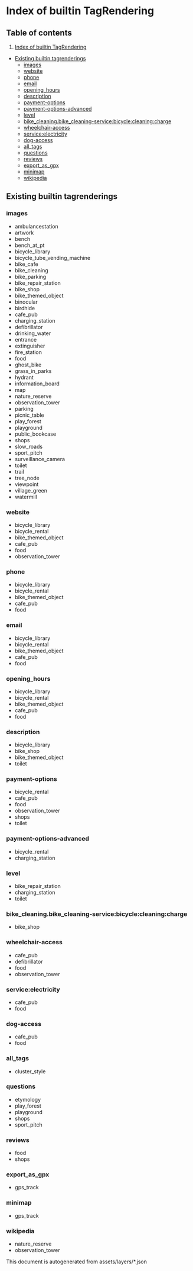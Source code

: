 

 Index of builtin TagRendering 
===============================



## Table of contents

1. [Index of builtin TagRendering](#index-of-builtin-tagrendering)
  - [Existing builtin tagrenderings](#existing-builtin-tagrenderings)
    + [images](#images)
    + [website](#website)
    + [phone](#phone)
    + [email](#email)
    + [opening_hours](#opening_hours)
    + [description](#description)
    + [payment-options](#payment-options)
    + [payment-options-advanced](#payment-options-advanced)
    + [level](#level)
    + [bike_cleaning.bike_cleaning-service:bicycle:cleaning:charge](#bike_cleaningbike_cleaning-service:bicycle:cleaning:charge)
    + [wheelchair-access](#wheelchair-access)
    + [service:electricity](#serviceelectricity)
    + [dog-access](#dog-access)
    + [all_tags](#all_tags)
    + [questions](#questions)
    + [reviews](#reviews)
    + [export_as_gpx](#export_as_gpx)
    + [minimap](#minimap)
    + [wikipedia](#wikipedia)





 Existing builtin tagrenderings 
--------------------------------





### images 





  - ambulancestation
  - artwork
  - bench
  - bench_at_pt
  - bicycle_library
  - bicycle_tube_vending_machine
  - bike_cafe
  - bike_cleaning
  - bike_parking
  - bike_repair_station
  - bike_shop
  - bike_themed_object
  - binocular
  - birdhide
  - cafe_pub
  - charging_station
  - defibrillator
  - drinking_water
  - entrance
  - extinguisher
  - fire_station
  - food
  - ghost_bike
  - grass_in_parks
  - hydrant
  - information_board
  - map
  - nature_reserve
  - observation_tower
  - parking
  - picnic_table
  - play_forest
  - playground
  - public_bookcase
  - shops
  - slow_roads
  - sport_pitch
  - surveillance_camera
  - toilet
  - trail
  - tree_node
  - viewpoint
  - village_green
  - watermill




### website 





  - bicycle_library
  - bicycle_rental
  - bike_themed_object
  - cafe_pub
  - food
  - observation_tower




### phone 





  - bicycle_library
  - bicycle_rental
  - bike_themed_object
  - cafe_pub
  - food




### email 





  - bicycle_library
  - bicycle_rental
  - bike_themed_object
  - cafe_pub
  - food




### opening_hours 





  - bicycle_library
  - bicycle_rental
  - bike_themed_object
  - cafe_pub
  - food




### description 





  - bicycle_library
  - bike_shop
  - bike_themed_object
  - toilet




### payment-options 





  - bicycle_rental
  - cafe_pub
  - food
  - observation_tower
  - shops
  - toilet




### payment-options-advanced 





  - bicycle_rental
  - charging_station




### level 





  - bike_repair_station
  - charging_station
  - toilet




### bike_cleaning.bike_cleaning-service:bicycle:cleaning:charge 





  - bike_shop




### wheelchair-access 





  - cafe_pub
  - defibrillator
  - food
  - observation_tower




### service:electricity 





  - cafe_pub
  - food




### dog-access 





  - cafe_pub
  - food




### all_tags 





  - cluster_style




### questions 





  - etymology
  - play_forest
  - playground
  - shops
  - sport_pitch




### reviews 





  - food
  - shops




### export_as_gpx 





  - gps_track




### minimap 





  - gps_track




### wikipedia 





  - nature_reserve
  - observation_tower
 

This document is autogenerated from assets/layers/*.json